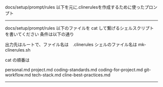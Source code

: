 docs/setup/prompt/rules 以下を元に.clinerulesを作成するために使ったプロンプト

---

docs/setup/prompt/rules 以下のファイルを cat して繋げるシェルスクリプトを書いてください
条件は以下の通り

出力先はルートで、ファイル名は　.clinerules
シェルのファイル名は mk-clinerules.sh

cat の順番は

personal.md
project.md
coding-standards.md
coding-for-project.md
git-workflow.md
tech-stack.md
cline-best-practices.md

---

